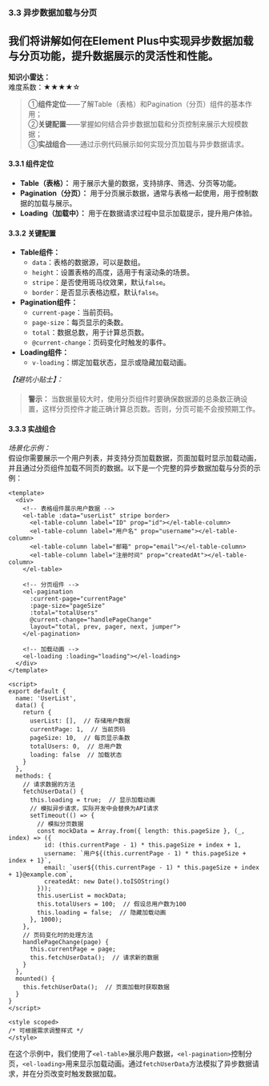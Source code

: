 ### 3.3 异步数据加载与分页
我们将讲解如何在Element Plus中实现异步数据加载与分页功能，提升数据展示的灵活性和性能。
---

**知识小雷达：**  
难度系数：★★★★☆    
> ①**组件定位**——了解Table（表格）和Pagination（分页）组件的基本作用；  
> ②**关键配置**——掌握如何结合异步数据加载和分页控制来展示大规模数据；  
> ③**实战组合**——通过示例代码展示如何实现分页加载与异步数据请求。



#### 3.3.1 组件定位  
- **Table（表格）：** 用于展示大量的数据，支持排序、筛选、分页等功能。  
- **Pagination（分页）：** 用于分页展示数据，通常与表格一起使用，用于控制数据的加载与展示。  
- **Loading（加载中）：** 用于在数据请求过程中显示加载提示，提升用户体验。

#### 3.3.2 关键配置  
- **Table组件：**  
  - `data`：表格的数据源，可以是数组。  
  - `height`：设置表格的高度，适用于有滚动条的场景。  
  - `stripe`：是否使用斑马纹效果，默认`false`。  
  - `border`：是否显示表格边框，默认`false`。  
- **Pagination组件：**  
  - `current-page`：当前页码。  
  - `page-size`：每页显示的条数。  
  - `total`：数据总数，用于计算总页数。  
  - `@current-change`：页码变化时触发的事件。  
- **Loading组件：**  
  - `v-loading`：绑定加载状态，显示或隐藏加载动画。

*【❗避坑小贴士】：*  
> **警示：** 当数据量较大时，使用分页组件时要确保数据源的总条数正确设置，这样分页控件才能正确计算总页数。否则，分页可能不会按预期工作。

#### 3.3.3 实战组合  
*场景化示例：*  
假设你需要展示一个用户列表，并支持分页加载数据，页面加载时显示加载动画，并且通过分页组件加载不同页的数据。以下是一个完整的异步数据加载与分页的示例：

```vue
<template>
  <div>
    <!-- 表格组件展示用户数据 -->
    <el-table :data="userList" stripe border>
      <el-table-column label="ID" prop="id"></el-table-column>
      <el-table-column label="用户名" prop="username"></el-table-column>
      <el-table-column label="邮箱" prop="email"></el-table-column>
      <el-table-column label="注册时间" prop="createdAt"></el-table-column>
    </el-table>

    <!-- 分页组件 -->
    <el-pagination
      :current-page="currentPage"
      :page-size="pageSize"
      :total="totalUsers"
      @current-change="handlePageChange"
      layout="total, prev, pager, next, jumper">
    </el-pagination>

    <!-- 加载动画 -->
    <el-loading :loading="loading"></el-loading>
  </div>
</template>

<script>
export default {
  name: 'UserList',
  data() {
    return {
      userList: [],  // 存储用户数据
      currentPage: 1,  // 当前页码
      pageSize: 10,  // 每页显示条数
      totalUsers: 0,  // 总用户数
      loading: false  // 加载状态
    }
  },
  methods: {
    // 请求数据的方法
    fetchUserData() {
      this.loading = true;  // 显示加载动画
      // 模拟异步请求，实际开发中会替换为API请求
      setTimeout(() => {
        // 模拟分页数据
        const mockData = Array.from({ length: this.pageSize }, (_, index) => ({
          id: (this.currentPage - 1) * this.pageSize + index + 1,
          username: `用户${(this.currentPage - 1) * this.pageSize + index + 1}`,
          email: `user${(this.currentPage - 1) * this.pageSize + index + 1}@example.com`,
          createdAt: new Date().toISOString()
        }));
        this.userList = mockData;
        this.totalUsers = 100;  // 假设总用户数为100
        this.loading = false;  // 隐藏加载动画
      }, 1000);
    },
    // 页码变化时的处理方法
    handlePageChange(page) {
      this.currentPage = page;
      this.fetchUserData();  // 请求新的数据
    }
  },
  mounted() {
    this.fetchUserData();  // 页面加载时获取数据
  }
}
</script>

<style scoped>
/* 可根据需求调整样式 */
</style>
```

在这个示例中，我们使用了`<el-table>`展示用户数据，`<el-pagination>`控制分页，`<el-loading>`用来显示加载动画。通过`fetchUserData`方法模拟了异步数据请求，并在分页改变时触发数据加载。